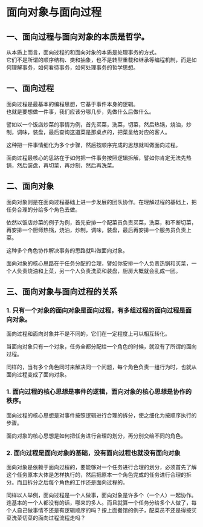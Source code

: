 # 面向对象与面向过程
## 一、面向过程与面向对象的本质是哲学。
从本质上而言，面向过程的和面向对象的本质是处理事务的方式。  
它们不是所谓的顺序结构、类和抽象，也不是转型重载和继承等编程机制，而是如何理解事务，如何看待事务，如何处理事务的哲学思想。
## 一、面向过程
面向过程是最基本的编程思想，它基于事件本身的逻辑。  
也就是要想做一件事，我们应该分哪几步，先做什么后做什么。

譬如以一个饭店炒菜的事情为例，首先买菜，洗菜，切菜，然后热锅，烧油，炒制，调味，装盘，最后查询这道菜是那桌点的，把菜呈给对应的客人。

这种把一件事情细化为多个步骤，然后按顺序完成的思想就叫做面向过程。

面向过程最核心的思路在于如何把一件事务按照逻辑拆解，譬如你肯定无法先热锅，然后装盘，再切菜，再炒制，然后再洗菜。
## 二、面向对象
面向对象则是在面向过程基础上进一步发展的团队协作。在理解过程的基础上，把任务合理的分给多个角色去做。

依然以饭店炒菜的例子为例，首先安排一个配菜员负责买菜，洗菜，和不断切菜，再安排一个厨师热锅，烧油，炒制，调味，装盘，最后再安排一个服务员负责上菜。

这种多个角色协作解决事务的思路就叫做面向对象。

面向对象的核心思路在于任务分配的合理，譬如你安排一个人负责热锅和买菜，一个人负责烧油和上菜，另一个人负责洗菜和装盘，厨房大概就会乱成一团。

## 三、面向对象与面向过程的关系
### 1. 只有一个对象的面向对象是面向过程，有多组过程的面向过程是面向对象。
面向过程和面向对象并不是不同的，它们在一定程度上可以相互转化。  

当面向对象只有一个对象，任务全都分配给一个角色的时候，就没有了所谓的面向过程。

同样的，当有多个角色同时来解决同一个问题，每个角色负责一组行为时，也就从面向过程变成了面向对象。
### 1. 面向过程的核心思想是事件的逻辑，面向对象的核心思想是协作的秩序。
面向过程的核心思想是对事件按照逻辑进行合理的拆分，使之细化为按顺序执行的步骤。  

面向对象的核心思想是如何把任务进行合理的划分，再分别交给不同的角色。
### 2. 面向过程是面向对象的基础，没有面向过程也就没有面向对象
面向对象是依赖于面向过程的，要能够对一个任务进行合理的划分，必须首先了解这个任务原本大体是怎样执行的，然后把原本一个角色完成的任务进行合理的拆分。而且拆分之后每个角色的工作还是面向过程的。

同样以人举例，面向过程是一个人做事，面向对象是许多个（一个人）一起协作。连基本的一个人都没有的话，哪来的多人。而且就算一个任务分给多个人做了，每个人自己做事情不还是有逻辑顺序的吗？按上面餐馆的例子，配菜员不还是得按买菜洗菜切菜的面向过程流程走吗？


